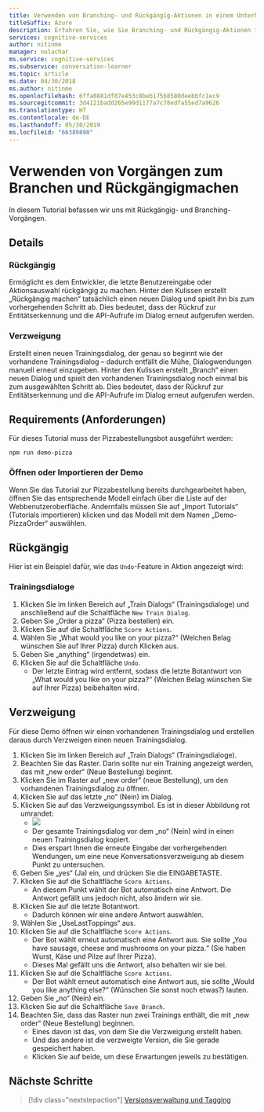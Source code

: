 ```yaml
---
title: Verwenden von Branching- und Rückgängig-Aktionen in einem Unterhaltungslernmodell – Microsoft Cognitive Services | Microsoft-Dokumentation
titleSuffix: Azure
description: Erfahren Sie, wie Sie Branching- und Rückgängig-Aktionen in einem Unterhaltungslernmodell verwenden.
services: cognitive-services
author: nitinme
manager: nolachar
ms.service: cognitive-services
ms.subservice: conversation-learner
ms.topic: article
ms.date: 04/30/2018
ms.author: nitinme
ms.openlocfilehash: 6ffa0881df07e453c8beb175b8580deebbfc1ec9
ms.sourcegitcommit: 3d4121badd265e99d1177a7c78edfa55ed7a9626
ms.translationtype: HT
ms.contentlocale: de-DE
ms.lasthandoff: 05/30/2019
ms.locfileid: "66389890"
---
```

# <a name="how-to-use-branching-and-undo-operations"></a>Verwenden von Vorgängen zum Branchen und Rückgängigmachen
In diesem Tutorial befassen wir uns mit Rückgängig- und Branching-Vorgängen.


## <a name="details"></a>Details
### <a name="undo"></a>Rückgängig
Ermöglicht es dem Entwickler, die letzte Benutzereingabe oder Aktionsauswahl rückgängig zu machen. Hinter den Kulissen erstellt „Rückgängig machen“ tatsächlich einen neuen Dialog und spielt ihn bis zum vorhergehenden Schritt ab.  Dies bedeutet, dass der Rückruf zur Entitätserkennung und die API-Aufrufe im Dialog erneut aufgerufen werden.

### <a name="branch"></a>Verzweigung
Erstellt einen neuen Trainingsdialog, der genau so beginnt wie der vorhandene Trainingsdialog – dadurch entfällt die Mühe, Dialogwendungen manuell erneut einzugeben. Hinter den Kulissen erstellt „Branch“ einen neuen Dialog und spielt den vorhandenen Trainingsdialog noch einmal bis zum ausgewählten Schritt ab.  Dies bedeutet, dass der Rückruf zur Entitätserkennung und die API-Aufrufe im Dialog erneut aufgerufen werden.


## <a name="requirements"></a>Requirements (Anforderungen)
Für dieses Tutorial muss der Pizzabestellungsbot ausgeführt werden:

    npm run demo-pizza

### <a name="open-or-import-the-demo"></a>Öffnen oder Importieren der Demo

Wenn Sie das Tutorial zur Pizzabestellung bereits durchgearbeitet haben, öffnen Sie das entsprechende Modell einfach über die Liste auf der Webbenutzeroberfläche. Andernfalls müssen Sie auf „Import Tutorials“ (Tutorials importieren) klicken und das Modell mit dem Namen „Demo-PizzaOrder“ auswählen.

## <a name="undo"></a>Rückgängig

Hier ist ein Beispiel dafür, wie das `Undo`-Feature in Aktion angezeigt wird:

### <a name="training-dialogs"></a>Trainingsdialoge
1. Klicken Sie im linken Bereich auf „Train Dialogs“ (Trainingsdialoge) und anschließend auf die Schaltfläche `New Train Dialog`.
2. Geben Sie „Order a pizza“ (Pizza bestellen) ein.
3. Klicken Sie auf die Schaltfläche `Score Actions`.
4. Wählen Sie „What would you like on your pizza?“ (Welchen Belag wünschen Sie auf Ihrer Pizza) durch Klicken aus.
5. Geben Sie „anything“ (irgendetwas) ein.
6. Klicken Sie auf die Schaltfläche `Undo`.
    - Der letzte Eintrag wird entfernt, sodass die letzte Botantwort von „What would you like on your pizza?“ (Welchen Belag wünschen Sie auf Ihrer Pizza) beibehalten wird.

## <a name="branch"></a>Verzweigung

Für diese Demo öffnen wir einen vorhandenen Trainingsdialog und erstellen daraus durch Verzweigen einen neuen Trainingsdialog.

1. Klicken Sie im linken Bereich auf „Train Dialogs“ (Trainingsdialoge).
2. Beachten Sie das Raster. Darin sollte nur ein Training angezeigt werden, das mit „new order“ (Neue Bestellung) beginnt.
3. Klicken Sie im Raster auf „new order“ (neue Bestellung), um den vorhandenen Trainingsdialog zu öffnen.
4. Klicken Sie auf das letzte „no“ (Nein) im Dialog.
5. Klicken Sie auf das Verzweigungssymbol. Es ist in dieser Abbildung rot umrandet:
    - ![](../media/tutorial15_branch.PNG)
    - Der gesamte Trainingsdialog vor dem „no“ (Nein) wird in einen neuen Trainingsdialog kopiert.
    - Dies erspart Ihnen die erneute Eingabe der vorhergehenden Wendungen, um eine neue Konversationsverzweigung ab diesem Punkt zu untersuchen.
6. Geben Sie „yes“ (Ja) ein, und drücken Sie die EINGABETASTE.
7. Klicken Sie auf die Schaltfläche `Score Actions`.
    - An diesem Punkt wählt der Bot automatisch eine Antwort. Die Antwort gefällt uns jedoch nicht, also ändern wir sie.
8. Klicken Sie auf die letzte Botantwort.
    - Dadurch können wir eine andere Antwort auswählen.
9. Wählen Sie „UseLastToppings“ aus.
10. Klicken Sie auf die Schaltfläche `Score Actions`.
    - Der Bot wählt erneut automatisch eine Antwort aus. Sie sollte „You have sausage, cheese and mushrooms on your pizza.“ (Sie haben Wurst, Käse und Pilze auf Ihrer Pizza). 
    - Dieses Mal gefällt uns die Antwort, also behalten wir sie bei.
11. Klicken Sie auf die Schaltfläche `Score Actions`.
    - Der Bot wählt erneut automatisch eine Antwort aus, sie sollte „Would you like anything else?“ (Wünschen Sie sonst noch etwas?) lauten.
12. Geben Sie „no“ (Nein) ein.
13. Klicken Sie auf die Schaltfläche `Save Branch`.
14. Beachten Sie, dass das Raster nun zwei Trainings enthält, die mit „new order“ (Neue Bestellung) beginnen.
    - Eines davon ist das, von dem Sie die Verzweigung erstellt haben.
    - Und das andere ist die verzweigte Version, die Sie gerade gespeichert haben.
    - Klicken Sie auf beide, um diese Erwartungen jeweils zu bestätigen.

## <a name="next-steps"></a>Nächste Schritte

> [!div class="nextstepaction"]
> [Versionsverwaltung und Tagging](./18-version-tag.md)
